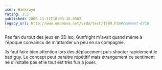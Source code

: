 ```yaml
---
user: Hankroyd
rating: 3.5
published: 2006-11-11T18:03:10.000Z
legacy_url: http://www.emunova.net/veda/test/1789.htm#comment-6716
---
```

Pas fan du tout des jeux en 3D iso, Gunfright m'avait quand même à l'époque convaincu de m'attarder un peu en sa compagnie.

Ils faut faire bien attention lors des déplacement puis shooter rapidement le bad guy. Le concept peut paraitre répétitif mais étrangement ce sentiment ne s'installe pas et le tout est très fun à jouer.